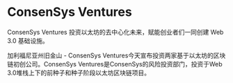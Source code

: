 # ConsenSys Ventures

ConsenSys Ventures 投资以太坊的去中心化未来，赋能创业者们一同创建 Web 3.0 基础设施。

加利福尼亚州旧金山 - ConsenSys Ventures今天宣布投资两家基于以太坊的区块链初创公司。ConsenSys Ventures是ConsenSys的风险投资部门，投资于Web 3.0堆栈上下的前种子和种子阶段以太坊区块链项目。
